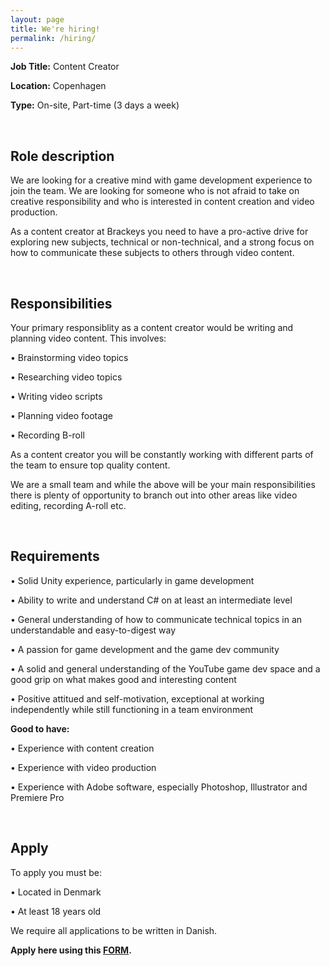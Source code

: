 ```yaml
---
layout: page
title: We're hiring!
permalink: /hiring/
---
```


<b>Job Title:</b> Content Creator

<b>Location:</b> Copenhagen

<b>Type:</b> On-site, Part-time (3 days a week)

<br>

<h2>Role description</h2>
We are looking for a creative mind with game development experience to join the team. We are looking for someone who is not afraid to take on creative responsibility and who is interested in content creation and video production. 

As a content creator at Brackeys you need to have a pro-active drive for exploring new subjects, technical or non-technical, and a strong focus on how to communicate these subjects to others through video content.

<br>

<h2>Responsibilities</h2>
Your primary responsiblity as a content creator would be writing and planning video content. This involves:

• Brainstorming video topics

• Researching video topics

• Writing video scripts

• Planning video footage

• Recording B-roll

As a content creator you will be constantly working with different parts of the team to ensure top quality content.

We are a small team and while the above will be your main responsibilities there is plenty of opportunity to branch out into other areas like video editing, recording A-roll etc.

<br>

<h2>Requirements</h2>
• Solid Unity experience, particularly in game development

• Ability to write and understand C# on at least an intermediate level

• General understanding of how to communicate technical topics in an understandable and easy-to-digest way

• A passion for game development and the game dev community

• A solid and general understanding of the YouTube game dev space and a good grip on what makes good and interesting content

• Positive attitued and self-motivation, exceptional at working independently while still functioning in a team environment

<b>Good to have:</b>

• Experience with content creation

• Experience with video production

• Experience with Adobe software, especially Photoshop, Illustrator and Premiere Pro

<br>

<h2>Apply</h2>

To apply you must be:

• Located in Denmark

• At least 18 years old

We require all applications to be written in Danish.


<b>Apply here using this <a target="_blank" href="https://forms.gle/u91aHKkySm2TdCP28">FORM</a>.</b>



